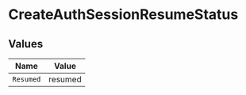 # CreateAuthSessionResumeStatus


## Values

| Name      | Value     |
| --------- | --------- |
| `Resumed` | resumed   |
